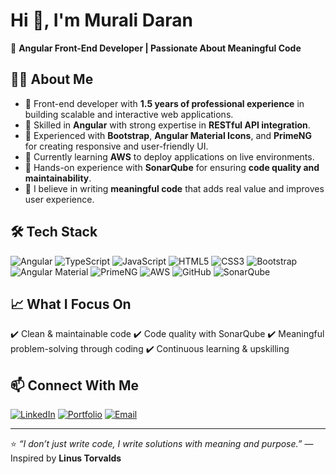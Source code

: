 # Hi 👋, I'm Murali Daran

🚀 **Angular Front-End Developer | Passionate About Meaningful Code**

## 👨‍💻 About Me

* 🔹 Front-end developer with **1.5 years of professional experience** in building scalable and interactive web applications.
* 🔹 Skilled in **Angular** with strong expertise in **RESTful API integration**.
* 🔹 Experienced with **Bootstrap**, **Angular Material Icons**, and **PrimeNG** for creating responsive and user-friendly UI.
* 🔹 Currently learning **AWS** to deploy applications on live environments.
* 🔹 Hands-on experience with **SonarQube** for ensuring **code quality and maintainability**.
* 🔹 I believe in writing **meaningful code** that adds real value and improves user experience.

## 🛠️ Tech Stack

![Angular](https://img.shields.io/badge/Angular-DD0031?style=for-the-badge\&logo=angular\&logoColor=white)
![TypeScript](https://img.shields.io/badge/TypeScript-007ACC?style=for-the-badge\&logo=typescript\&logoColor=white)
![JavaScript](https://img.shields.io/badge/JavaScript-F7DF1E?style=for-the-badge\&logo=javascript\&logoColor=black)
![HTML5](https://img.shields.io/badge/HTML5-E34F26?style=for-the-badge\&logo=html5\&logoColor=white)
![CSS3](https://img.shields.io/badge/CSS3-1572B6?style=for-the-badge\&logo=css3\&logoColor=white)
![Bootstrap](https://img.shields.io/badge/Bootstrap-7952B3?style=for-the-badge\&logo=bootstrap\&logoColor=white)
![Angular Material](https://img.shields.io/badge/Angular%20Material-757575?style=for-the-badge\&logo=angular\&logoColor=white)
![PrimeNG](https://img.shields.io/badge/PrimeNG-007ad9?style=for-the-badge\&logo=primefaces\&logoColor=white)
![AWS](https://img.shields.io/badge/AWS-FF9900?style=for-the-badge\&logo=amazonaws\&logoColor=white)
![GitHub](https://img.shields.io/badge/GitHub-181717?style=for-the-badge\&logo=github\&logoColor=white)
![SonarQube](https://img.shields.io/badge/SonarQube-4E9BCD?style=for-the-badge\&logo=sonarqube\&logoColor=white)

## 📈 What I Focus On

✔️ Clean & maintainable code
✔️ Code quality with SonarQube
✔️ Meaningful problem-solving through coding
✔️ Continuous learning & upskilling

## 📫 Connect With Me

[![LinkedIn](https://img.shields.io/badge/LinkedIn-0A66C2?style=for-the-badge\&logo=linkedin\&logoColor=white)]({{[YOUR_LINKEDIN_URL](https://www.linkedin.com/in/muralidaran07/)}})
[![Portfolio](https://img.shields.io/badge/Portfolio-000000?style=for-the-badge\&logo=web\&logoColor=white)]({{YOUR_PORTFOLIO_URL}})
[![Email](https://img.shields.io/badge/Email-D14836?style=for-the-badge\&logo=gmail\&logoColor=white)](mailto:{{murali733911@gmail.com}})

---

⭐️ *“I don’t just write code, I write solutions with meaning and purpose.”*
— Inspired by **Linus Torvalds**
